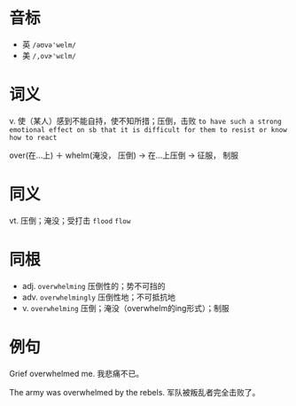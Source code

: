 # 音标

- 英 `/əʊvə'welm/`
- 美 `/,ovɚ'wɛlm/`

# 词义

v. 使（某人）感到不能自持，使不知所措；压倒，击败
`to have such a strong emotional effect on sb that it is difficult for them to resist or know how to react`



over(在…上) ＋ whelm(淹没， 压倒) → 在…上压倒 → 征服， 制服

# 同义

vt. 压倒；淹没；受打击
`flood` `flow`

# 同根

- adj. `overwhelming` 压倒性的；势不可挡的
- adv. `overwhelmingly` 压倒性地；不可抵抗地
- v. `overwhelming` 压倒；淹没（overwhelm的ing形式）；制服

# 例句

Grief overwhelmed me.
我悲痛不已。

The army was overwhelmed by the rebels.
军队被叛乱者完全击败了。


